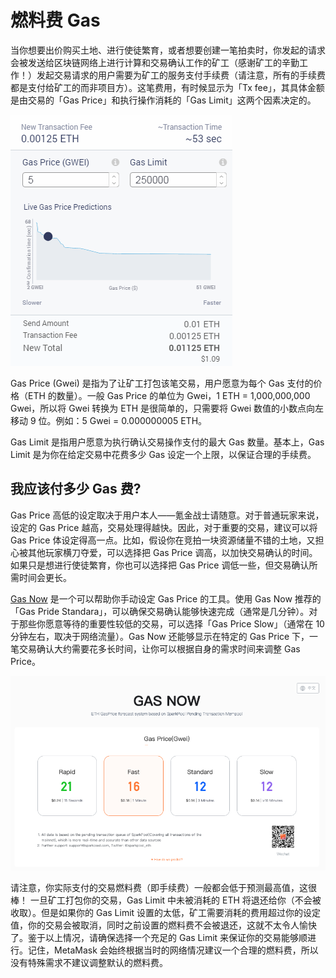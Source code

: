 # 燃料费 Gas

当你想要出价购买土地、进行使徒繁育，或者想要创建一笔拍卖时，你发起的请求会被发送给区块链网络上进行计算和交易确认工作的矿工（感谢矿工的辛勤工作！）发起交易请求的用户需要为矿工的服务支付手续费（请注意，所有的手续费都是支付给矿工的而非项目方）。这笔费用，有时候显示为「Tx fee」，其具体金额是由交易的「Gas Price」和执行操作消耗的「Gas Limit」这两个因素决定的。

![Metamask Gas Price 和 Tx Fees](../../.gitbook/assets/metamask_gasprice.png)

Gas Price \(Gwei\) 是指为了让矿工打包该笔交易，用户愿意为每个 Gas 支付的价格（ETH 的数量）。一般 Gas Price 的单位为 Gwei，1 ETH = 1,000,000,000 Gwei，所以将 Gwei 转换为 ETH 是很简单的，只需要将 Gwei 数值的小数点向左移动 9 位。例如：5 Gwei = 0.000000005 ETH。

Gas Limit 是指用户愿意为执行确认交易操作支付的最大 Gas 数量。基本上，Gas Limit 是为你在给定交易中花费多少 Gas 设定一个上限，以保证合理的手续费。


## 我应该付多少 Gas 费?

Gas Price 高低的设定取决于用户本人——氪金战士请随意。对于普通玩家来说，设定的 Gas Price 越高，交易处理得越快。因此，对于重要的交易，建议可以将 Gas Price 体设定得高一点。比如，假设你在竞拍一块资源储量不错的土地，又担心被其他玩家横刀夺爱，可以选择把 Gas Price 调高，以加快交易确认的时间。如果只是想进行使徒繁育，你也可以选择把 Gas Price 调低一些，但交易确认所需时间会更长。

[Gas Now](https://gasnow.org) 是一个可以帮助你手动设定 Gas Price 的工具。使用 Gas Now 推荐的「Gas Pride Standara」，可以确保交易确认能够快速完成（通常是几分钟）。对于那些你愿意等待的重要性较低的交易，可以选择「Gas Price Slow」（通常在 10 分钟左右，取决于网络流量）。Gas Now 还能够显示在特定的 Gas Price 下，一笔交易确认大约需要花多长时间，让你可以根据自身的需求时间来调整 Gas Price。

![Gasnow 小工具](../../.gitbook/assets/gasnow.png)

请注意，你实际支付的交易燃料费（即手续费）一般都会低于预测最高值，这很棒！ 一旦矿工打包你的交易，Gas Limit 中未被消耗的 ETH 将退还给你（不会被收取）。但是如果你的 Gas Limit 设置的太低，矿工需要消耗的费用超过你的设定值，你的交易会被取消，同时之前设置的燃料费不会被退还，这就不太令人愉快了。鉴于以上情况，请确保选择一个充足的 Gas Limit 来保证你的交易能够顺进行。记住，MetaMask 会始终根据当时的网络情况建议一个合理的燃料费，所以没有特殊需求不建议调整默认的燃料费。

